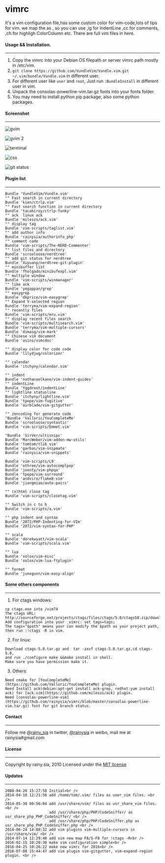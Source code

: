 vimrc
=====
It's a vim configuration file,has some custom color for vim-code,lots of tips for vim.
we map the <Leader> as , 
    so you can use ,ig for indentLine  ,cc for comments, ,ch for highligh ColorColumn etc.
    There are full vim files in here.

#### Usage && Installation.
---------------------------------
1. Copy the vimrc into your Debian OS filepath or server vimrc path mostly in /etc/vim.
2. `git clone https://github.com/VundleVim/Vundle.vim.git ~/.vim/bundle/Vundle.vim` in different user.
3. For different user like `user` and `root`, Just run `:BundleInstall` in different user in vim.
4. Unpack the consolas-powerline-vim.tar.gz fonts into your fonts folder.
5. You may need to install python pip package, also some python packages.

#### Screenshot
---------------------------------
![gvim](https://cloud.githubusercontent.com/assets/1259324/14772527/f963df04-0ad1-11e6-9f35-8dd2dbb0ff9e.png)

![gvim 2](https://cloud.githubusercontent.com/assets/1259324/14772526/f96138ee-0ad1-11e6-8dd8-1d2f501c850f.png)

![terminal](https://cloud.githubusercontent.com/assets/1259324/14772525/f9468bf2-0ad1-11e6-8e41-4ec15ca9fa84.png)

![css](https://cloud.githubusercontent.com/assets/1259324/14772524/f9183db0-0ad1-11e6-8477-b4907e44c14e.png)

![git status](https://cloud.githubusercontent.com/assets/1259324/16680190/776c7b4a-451f-11e6-8e6f-423bdd29f6aa.png)

#### Plugin list
---------------------------------
```
Bundle 'VundleVim/Vundle.vim'
"" Fast search in current directory
Bundle 'kien/ctrlp.vim'
"" Fast search function in current directory
Bundle 'tacahiroy/ctrlp-funky'
"" ack  linux ack
Bundle 'mileszs/ack.vim'
"" display tag 
Bundle 'vim-scripts/taglist.vim'
"" add author info
Bundle 'rainysia/authorinfo_php'
"" comment code
Bundle 'vim-scripts/The-NERD-Commenter'
"" list files and directory
Bundle 'scrooloose/nerdtree'
"" add git status for nerdtree
Bundle 'Xuyuanp/nerdtree-git-plugin'
"" minibuffer list
Bundle 'fholgado/minibufexpl.vim'
"" multiple window 
Bundle 'vim-scripts/winmanager'
"" like ack
Bundle 'yegappan/grep'
"" easygrep
Bundle 'dkprice/vim-easygrep'
"" Expand V-selected region
Bundle 'terryma/vim-expand-region'
"" recently files
Bundle 'vim-scripts/mru.vim'
"" display recent files search
Bundle 'vim-scripts/multisearch.vim'
Bundle 'terryma/vim-multiple-cursors'
Bundle 'dimasg/vim-mark'
"" Chinese vim document
Bundle 'asins/vimcdoc'

"" display color for code code 
Bundle 'lilydjwg/colorizer'

"" calendar
Bundle 'itchyny/calendar.vim'

"" indent
Bundle 'nathanaelkane/vim-indent-guides'
"" indentLine
Bundle 'Yggdroot/indentLine'
"" lightline statusline
Bundle 'itchyny/lightline.vim'
Bundle 'tpope/vim-fugitive'
Bundle 'airblade/vim-gitgutter'

"" zencoding for generate code
"Bundle 'Valloric/YouCompleteMe'
Bundle 'scrooloose/syntastic'
Bundle 'vim-scripts/Emmet.vim'

"Bundle 'SirVer/ultisnips'
Bundle 'MarcWeber/vim-addon-mw-utils'
Bundle 'tomtom/tlib_vim'
Bundle 'garbas/vim-snipmate'
Bundle 'rainysia/vim-snippets'

Bundle 'vim-scripts/L9'
Bundle 'othree/vim-autocomplpop'
Bundle 'joonty/vim-phpqa'
Bundle 'tpope/vim-surround'
Bundle 'andviro/flake8-vim'
Bundle 'jiangmiao/auto-pairs'

"" (x)html close tag
Bundle 'vim-scripts/closetag.vim'

"" Switch in c to h
Bundle 'vim-scripts/a.vim'

"" php indent and syntax
Bundle '2072/PHP-Indenting-for-VIm'
Bundle '2072/vim-syntax-for-PHP'

"" scala
Bundle 'derekwyatt/vim-scala'
Bundle 'vim-scripts/scala.vim'

"" lua
Bundle 'xolox/vim-misc'
Bundle 'xolox/vim-lua-ftplugin'

"" format
Bundle 'junegunn/vim-easy-align'

```

#### Some others components
---------------------------------
1. For ctags windows:
```
cp ctags.exe into /vim74
The ctags URL: http://sourceforge.net/projects/ctags/files/ctags/5.8/ctags58.zip/download
Add configuration into your _vimrc: set tags=tags;
The tags="$path" means your can modify the $path as your project path, then run :!ctags -R in vim.
```

2. For linux:
```
Download ctags-5.8.tar.gz and  tar -zxvf ctags-5.8.tar.gz,cd ctags-5.8,
and run ./configure make &&make install in shell.
Make sure you have permission make it.
```

3. Others
```
Need cmake for [YouCompleteMe](https://github.com/Valloric/YouCompleteMe) plugin.
Need Install ack(debian:apt-get install ack-grep, redhat:yum install ack) for [ack.vim](https://github.com/mileszs/ack) plugin.
Need [consolas-powerline-vim](https://github.com/rainysia/vimrc/blob/master/consolas-powerline-vim.tar.gz) font for git branch status.
```

#### Contact
---------------------------------
Follow me @[rainy_sia](https://twitter.com/rainy_sia) in twitter, [@rainysia](http://weibo.com/rainysia) in weibo, mail me at rainysia#gmail.com 

#### License
---------------------------------
Copyright by rainy.sia, 2010 Licensed under the [MIT license](http://www.opensource.org/licenses/mit-license.php)

#### Updates
---------------------------------
```
2008-04-20 15:27:58 Initial<br />
2014-04-10 12:21:50 add /home/tom/.vim/ files as user_vim files. <br />
2014-05-30 00:56:04 add /usr/share/vim/ files as usr_share_vim files.  <br />
                    add /usr/share/php/PHP/CodeSniffer/ as usr_share_php_PHP_CodeSniffer/ <br />
                    add /usr/share/php/PHP/CodeSniffer.php as usr_share_php_PHP_CodeSniffer.php <br />
2014-06-24 14:08:32 add vim plugins vim-multiple-cursors in /usr/share/vim/ <br />
2014-07-14 12:29:40 add vim new map F8/S-F8 for !ctags -R<br />
2016-02-15 10:20:30 make vim configuration simple<br />
2016-04-25 10:26:22 make new vimrc for 2016<br />
2016-07-08 15:44:47 add vim plugin vim-gitgutter, vim-expand-region plugin. <br />
```